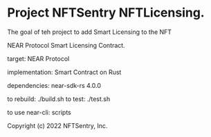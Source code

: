 # Project NFTSentry NFTLicensing.

The goal of teh project to add Smart Licensing to the NFT

NEAR Protocol Smart Licensing Contract. 

target: NEAR Protocol

implementation: Smart Contract on Rust

dependencies: near-sdk-rs 4.0.0

to rebuild: ./build.sh
to test: ./test.sh

to use near-cli: scripts

Copyright (c) 2022 NFTSentry, Inc.